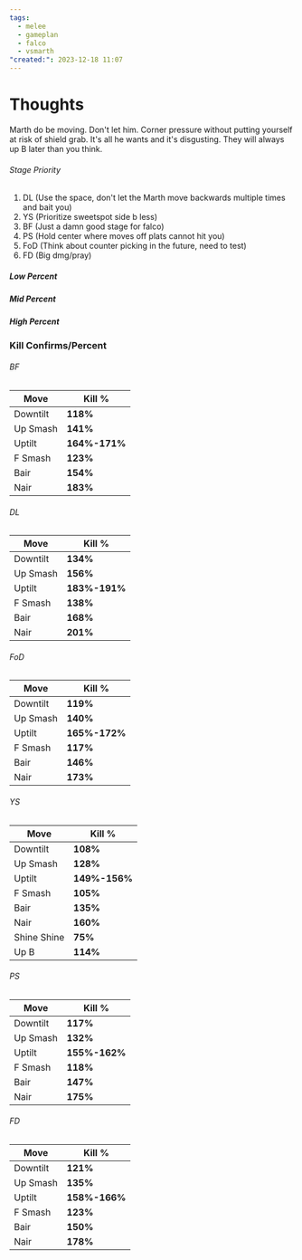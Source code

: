 ```yaml
---
tags:
  - melee
  - gameplan
  - falco
  - vsmarth
"created:": 2023-12-18 11:07
---
```

# Thoughts
Marth do be moving. Don't let him.
Corner pressure without putting yourself at risk of shield grab. It's all he wants and it's disgusting.
They will always up B later than you think.

###### Stage Priority
1. DL (Use the space, don't let the Marth move backwards multiple times and bait you)
2. YS (Prioritize sweetspot side b less)
3. BF (Just a damn good stage for falco)
4. PS (Hold center where moves off plats cannot hit you)
5. FoD (Think about counter picking in the future, need to test)
6. FD (Big dmg/pray)

##### Low Percent

##### Mid Percent

##### High Percent

### Kill Confirms/Percent
###### BF
| Move | Kill % |
| ---- | ------ |
| Downtilt | **118%** |
| Up Smash | **141%** |
| Uptilt | **164%-171%** |
| F Smash | **123%** |
| Bair | **154%** |
| Nair | **183%** |


###### DL
| Move | Kill % |
| ---- | ------ |
| Downtilt | **134%** |
| Up Smash | **156%** |
| Uptilt | **183%-191%** |
| F Smash | **138%** |
| Bair | **168%** |
| Nair | **201%** |

###### FoD
| Move | Kill % |
| ---- | ------ |
| Downtilt | **119%** |
| Up Smash | **140%** |
| Uptilt | **165%-172%** |
| F Smash | **117%** |
| Bair | **146%** |
| Nair | **173%** |

###### YS
| Move | Kill % |
| ---- | ------ |
| Downtilt | **108%** |
| Up Smash | **128%** |
| Uptilt | **149%-156%** |
| F Smash | **105%** |
| Bair | **135%** |
| Nair | **160%** |
| Shine Shine | **75%** |
| Up B | **114%**

###### PS
| Move | Kill % |
| ---- | ------ |
| Downtilt | **117%** |
| Up Smash | **132%** |
| Uptilt | **155%-162%** |
| F Smash | **118%** |
| Bair | **147%** |
| Nair | **175%** |

###### FD
| Move | Kill % |
| ---- | ------ |
| Downtilt | **121%** |
| Up Smash | **135%** |
| Uptilt | **158%-166%** |
| F Smash | **123%** |
| Bair | **150%** |
| Nair | **178%** |